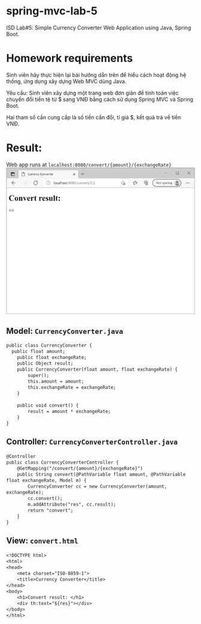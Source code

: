 # spring-mvc-lab-5
ISD Lab#5: Simple Currency Converter Web Application using Java, Spring Boot.

# Homework requirements
Sinh viên hãy thực hiện lại bài hướng dẫn trên để hiểu cách hoạt động hệ thống, ứng dụng
xây dựng Web MVC dùng Java.

Yêu cầu: Sinh viên xây dựng một trang web đơn giản để tính toán việc chuyển đổi tiền tệ
từ $ sang VNĐ bằng cách sử dụng Spring MVC và Spring Boot.

Hai tham số cần cung cấp là số tiền cần đổi, tỉ giá $, kết quả trả về tiền VNĐ.

# Result:
Web app runs at ```localhost:8080/convert/{amount}/{exchangeRate}```
<kbd>![!](https://github.com/mq149/spring-mvc-lab-5/blob/master/results/lab5-res-img.png?raw=true "API from Web App")</kbd>

## Model: ```CurrencyConverter.java```
```
public class CurrencyConverter {
  public float amount;
	public float exchangeRate;
	public Object result;
	public CurrencyConverter(float amount, float exchangeRate) {
		super();
		this.amount = amount;
		this.exchangeRate = exchangeRate;
	}
	
	public void convert() {
		result = amount * exchangeRate;
	}
}
```

## Controller: ```CurrencyConverterController.java```
```
@Controller
public class CurrencyConverterController {
	@GetMapping("/convert/{amount}/{exchangeRate}")
	public String convert(@PathVariable float amount, @PathVariable float exchangeRate, Model m) {
		CurrencyConverter cc = new CurrencyConverter(amount, exchangeRate);
		cc.convert();
		m.addAttribute("res", cc.result);
		return "convert";
	}
}
```

## View: ```convert.html```
```
<!DOCTYPE html>
<html>
<head>
    <meta charset="ISO-8859-1">
    <title>Currency Converter</title>
</head>
<body>
    <h1>Convert result: </h1>
    <div th:text="${res}"></div>
</body>
</html>
```

